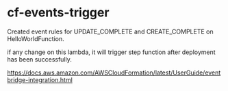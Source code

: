 # cf-events-trigger

Created event rules for UPDATE_COMPLETE and CREATE_COMPLETE on HelloWorldFunction.

if any change on this lambda, it will trigger step function after deployment has been successfully.

https://docs.aws.amazon.com/AWSCloudFormation/latest/UserGuide/eventbridge-integration.html